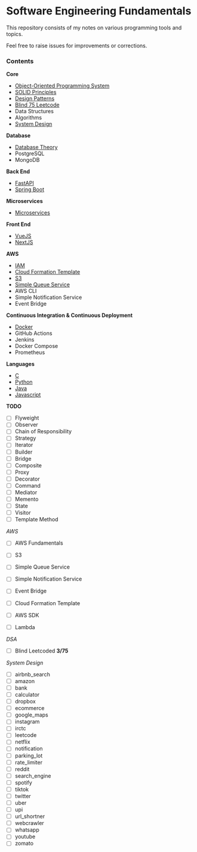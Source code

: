 # Software Engineering Fundamentals

This repository consists of my notes on various programming tools and topics.

Feel free to raise issues for improvements or corrections.

### Contents

**Core**

* [Object-Oriented Programming System](oops)
* [SOLID Principles](solid)
* [Design Patterns](designpatterns)
* [Blind 75 Leetcode](blind75)
* Data Structures
* Algorithms
* [System Design](systemdesign)

**Database**

* [Database Theory](databases)
* PostgreSQL
* MongoDB

**Back End**

* [FastAPI](backend/fastapi)
* [Spring Boot](backend/springboot)

**Microservices**
* [Microservices](microservices)

**Front End**

* [VueJS](frontend/vue)
* [NextJS](frontend/next)

**AWS**
* [IAM](aws/iam)
* [Cloud Formation Template](aws/cft)
* [S3](aws/s3)
* [Simple Queue Service](aws/sqs)
* AWS CLI
* Simple Notification Service
* Event Bridge

**Continuous Integration & Continuous Deployment**

* [Docker](cicd/docker)
* GitHub Actions
* Jenkins
* Docker Compose
* Prometheus

**Languages**
* [C](https://github.com/EternalParadiseFaith/letmec)
* [Python](lang/python)
* [Java](lang/java)
* [Javascript](lang/javascript)

**TODO**

- [ ] Flyweight
- [ ] Observer
- [ ] Chain of Responsibility
- [ ] Strategy
- [ ] Iterator
- [ ] Builder
- [ ] Bridge
- [ ] Composite
- [ ] Proxy
- [ ] Decorator
- [ ] Command
- [ ] Mediator
- [ ] Memento
- [ ] State
- [ ] Visitor
- [ ] Template Method

*AWS*
- [ ] AWS Fundamentals 
- [ ] S3
- [ ] Simple Queue Service
- [ ] Simple Notification Service
- [ ] Event Bridge
- [ ] Cloud Formation Template
- [ ] AWS SDK
- [ ] Lambda


*DSA*

- [ ] Blind Leetcoded **3/75**

*System Design*

- [ ] airbnb_search
- [ ] amazon
- [ ] bank
- [ ] calculator
- [ ] dropbox
- [ ] ecommerce
- [ ] google_maps
- [ ] instagram
- [ ] irctc
- [ ] leetcode
- [ ] netflix
- [ ] notification
- [ ] parking_lot
- [ ] rate_limiter
- [ ] reddit
- [ ] search_engine
- [ ] spotify
- [ ] tiktok
- [ ] twitter
- [ ] uber
- [ ] upi
- [ ] url_shortner
- [ ] webcrawler
- [ ] whatsapp
- [ ] youtube
- [ ] zomato
